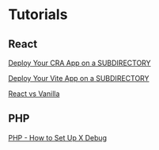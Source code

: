 # Tutorials

## React

[Deploy Your CRA App on a SUBDIRECTORY](./Deploy-Your-CRA-App.md)

[Deploy Your Vite App on a SUBDIRECTORY](./Deploy-Your-Vite-App.md)

[React vs Vanilla](./React_vs_Vanilla.md)

## PHP

[PHP - How to Set Up X Debug](./PHP-How-To-Set-Up-X-Debug.md)

